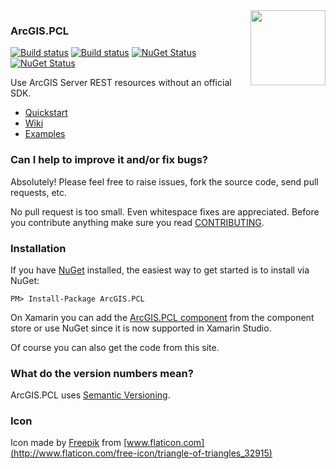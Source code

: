 <img align="right" height="120" src="https://raw.githubusercontent.com/davetimmins/ArcGIS.PCL/master/logo.png">

### ArcGIS.PCL

[![Build status](https://travis-ci.org/davetimmins/ArcGIS.PCL.svg?branch=dev)](https://travis-ci.org/davetimmins/ArcGIS.PCL) [![Build status](https://ci.appveyor.com/api/projects/status/6kquae4fokkeuxg1?svg=true)](https://ci.appveyor.com/project/davetimmins/arcgis-pcl) [![NuGet Status](http://img.shields.io/nuget/v/ArcGIS.PCL.svg?style=flat)](https://www.nuget.org/packages/ArcGIS.PCL/) [![NuGet Status](http://img.shields.io/badge/Xamarin-3.2.2-blue.svg?style=flat)](https://components.xamarin.com/view/arcgis.pcl)

Use ArcGIS Server REST resources without an official SDK.

- [Quickstart](https://github.com/davetimmins/ArcGIS.PCL/wiki/Quickstart)
- [Wiki](https://github.com/davetimmins/ArcGIS.PCL/wiki)
- [Examples](https://github.com/davetimmins/ArcGIS.PCL/wiki/Examples)

### Can I help to improve it and/or fix bugs? ##

Absolutely! Please feel free to raise issues, fork the source code, send pull requests, etc.

No pull request is too small. Even whitespace fixes are appreciated. Before you contribute anything make sure you read [CONTRIBUTING](https://github.com/davetimmins/ArcGIS.PCL/wiki/Contributing).

### Installation
If you have [NuGet](http://nuget.org) installed, the easiest way to get started is to install via NuGet:

    PM> Install-Package ArcGIS.PCL

On Xamarin you can add the [ArcGIS.PCL component](http://components.xamarin.com/view/ArcGIS.PCL) from the component store or use NuGet since it is now supported in Xamarin Studio.

Of course you can also get the code from this site.

### What do the version numbers mean? ##

ArcGIS.PCL uses [Semantic Versioning](http://semver.org/).

### Icon

Icon made by [Freepik](http://www.freepik.com) from [www.flaticon.com](http://www.flaticon.com/free-icon/triangle-of-triangles_32915)
                
